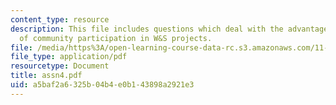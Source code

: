 ```yaml
---
content_type: resource
description: This file includes questions which deal with the advantages and challenges
  of community participation in W&S projects.
file: /media/https%3A/open-learning-course-data-rc.s3.amazonaws.com/11-479-water-and-sanitation-infrastructure-planning-in-developing-countries-spring-2005/a5baf2a6325b04b4e0b143898a2921e3_assn4.pdf
file_type: application/pdf
resourcetype: Document
title: assn4.pdf
uid: a5baf2a6-325b-04b4-e0b1-43898a2921e3
---
```

